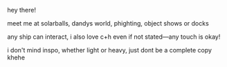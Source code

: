 hey there!

meet me at solarballs, dandys world, phighting, object shows or docks

any ship can interact, i also love c+h even if not stated—any touch is okay!

i don't mind inspo, whether light or heavy, just dont be a complete copy khehe
